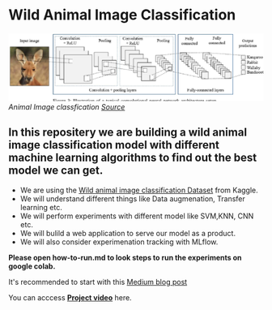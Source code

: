 # Wild Animal Image Classification

![Image](banner.png)
*Animal Image classfication [Source](https://www.semanticscholar.org/paper/Animal-Recognition-and-Identification-with-Deep-for-Nguyen-Maclagan/013d7818f456c95bd0cd6dd4a5ffa4a2c5af41df/figure/2)*

## In this repositery we are building a wild animal image classification model with different machine learning algorithms to find out the best model we can get.
- We are using the [Wild animal image classification Dataset](https://www.kaggle.com/datasets/whenamancodes/wild-animals-images) from Kaggle.
- We will understand different things like Data augmenation, Transfer learning etc.
- We will perform experiments with different model like SVM,KNN, CNN etc.
- We will bulild a web application to serve our model as a product.
- We will also consider experimenation tracking with MLflow.

__Please open how-to-run.md to look steps to run the experiments on google colab.__

It's recommended to start with this [Medium blog post](https://medium.com/@yogesh.grjr4/wild-animal-image-classifier-78037713f593)

You can acccess [__Project video__](https://www.youtube.com/watch?v=JztsuLuHHTs) here.


